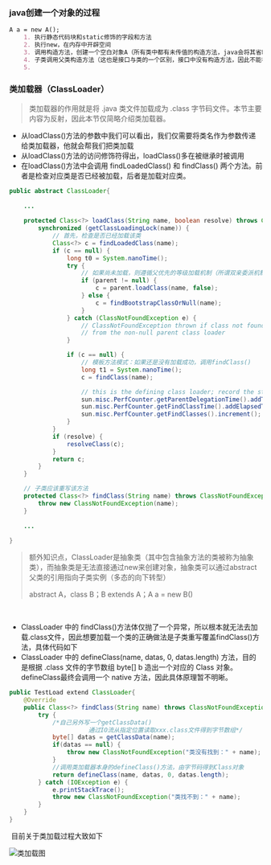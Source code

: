 ### java创建一个对象的过程

~~~ markdown
A a = new A();
	1. 执行静态代码块和static修饰的字段和方法
	2. 执行new，在内存中开辟空间
	3. 调用构造方法，创建一个空白对象A（所有类中都有未传值的构造方法，java会将其省略）
	4. 子类调用父类构造方法（这也是接口与类的一个区别，接口中没有构造方法，因此不能被实例化）
	5. 
~~~



### 类加载器（ClassLoader）

> 类加载器的作用就是将 .java 类文件加载成为 .class 字节码文件。本节主要内容为反射，因此本节仅简略介绍类加载器。

- 从loadClass()方法的参数中我们可以看出，我们仅需要将类名作为参数传递给类加载器，他就会帮我们把类加载
- 从loadClass()方法的访问修饰符得出，loadClass()多在被继承时被调用
- 在loadClass()方法中会调用 findLoadedClass() 和 findClass() 两个方法。前者是检查对应类是否已经被加载，后者是加载对应类。

~~~ java
public abstract ClassLoader{
    
    ...
        
	protected Class<?> loadClass(String name, boolean resolve) throws ClassNotFoundException{
        synchronized (getClassLoadingLock(name)) {
            // 首先，检查是否已经加载该类
            Class<?> c = findLoadedClass(name);
            if (c == null) {
                long t0 = System.nanoTime();
                try {
                    // 如果尚未加载，则遵循父优先的等级加载机制（所谓双亲委派机制）
                    if (parent != null) {
                        c = parent.loadClass(name, false);
                    } else {
                        c = findBootstrapClassOrNull(name);
                    }
                } catch (ClassNotFoundException e) {
                    // ClassNotFoundException thrown if class not found
                    // from the non-null parent class loader
                }

                if (c == null) {
                    // 模板方法模式：如果还是没有加载成功，调用findClass()
                    long t1 = System.nanoTime();
                    c = findClass(name);

                    // this is the defining class loader; record the stats
                    sun.misc.PerfCounter.getParentDelegationTime().addTime(t1 - t0);
                    sun.misc.PerfCounter.getFindClassTime().addElapsedTimeFrom(t1);
                    sun.misc.PerfCounter.getFindClasses().increment();
                }
            }
            if (resolve) {
                resolveClass(c);
            }
            return c;
        }
    }

	// 子类应该重写该方法
    protected Class<?> findClass(String name) throws ClassNotFoundException {
        throw new ClassNotFoundException(name);
    }
    
    ...
    
}
~~~



> 额外知识点，ClassLoader是抽象类（其中包含抽象方法的类被称为抽象类），而抽象类是无法直接通过new来创建对象，抽象类可以通过abstract父类的引用指向子类实例（多态的向下转型）
>
> abstract A，class B；B extends A；A a = new B()

​		

- ClassLoader 中的 findClass()方法体仅抛了一个异常，所以根本就无法去加载.class文件，因此想要加载一个类的正确做法是子类重写覆盖findClass()方法，具体代码如下
- ClassLoader 中的 defineClass(name, datas, 0, datas.length) 方法，目的是根据 .class 文件的字节数组 byte[] b 造出一个对应的 Class 对象。defineClass最终会调用一个 native 方法，因此具体原理暂不明晰。

~~~ java
public TestLoad extend ClassLoader{
    @Override
    public Class<?> findClass(String name) throws ClassNotFoundException {
        try {
            /*自己另外写一个getClassData()
                      通过IO流从指定位置读取xxx.class文件得到字节数组*/
            byte[] datas = getClassData(name);
            if(datas == null) {
                throw new ClassNotFoundException("类没有找到：" + name);
            }
            //调用类加载器本身的defineClass()方法，由字节码得到Class对象
            return defineClass(name, datas, 0, datas.length);
        } catch (IOException e) {
            e.printStackTrace();
            throw new ClassNotFoundException("类找不到：" + name);
        }
    }	
}
~~~



​		目前关于类加载过程大致如下

![类加载图](E:\Java\GitRepository\MyNotes\img\类加载图.jpg)